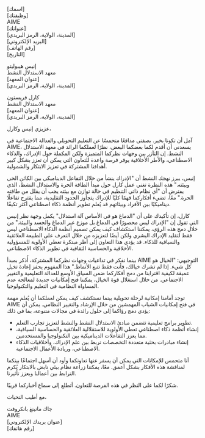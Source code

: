[اسمك]  
[وظيفتك]  
AIME  
[عنوانك]  
[المدينة، الولاية، الرمز البريدي]  
[البريد الإلكتروني]  
[رقم الهاتف]  
[التاريخ]  

إنيس هيبوليتو  
معهد الاستدلال النشط  
[عنوان المعهد]  
[المدينة، الولاية، الرمز البريدي]  

كارل فريستون  
معهد الاستدلال النشط  
[عنوان المعهد]  
[المدينة، الولاية، الرمز البريدي]  

عزيزي إنيس وكارل،

آمل أن تكونا بخير. بصفتي مدافعًا متحمسًا عن التعليم التحويلي والعدالة الاجتماعية في AIME، يسعدني أن أقدم لكما بعضكما البعض، نظرًا لعملكما الرائد في معهد الاستدلال النشط. إن التآزر بين وجهات نظركما المتميزة ولكن المكملة حول الإدراك، والذكاء الاصطناعي، والأطر الأخلاقية يوفر فرصة واعدة للتعاون التي يمكن أن تعزز بشكل كبير أهدافنا المشتركة في تعزيز الابتكار والشمولية.

إنيس، يبرز نهجك النشط أن "الإدراك ينشأ من خلال التفاعل الديناميكي بين الكائن الحي وبيئته." هذه النظرة تغني عمل كارل حول مبدأ الطاقة الحرة والاستدلال النشط، الذي يفترض أن "أي نظام ذاتي التنظيم في حالة توازن مع بيئته يجب أن يقلل من طاقته الحرة." معًا، تضيء أفكاركما فهمًا كليًا للإدراك يتجاوز الحدود التقليدية، مما يقترح تفاعلًا ديناميكيًا بين الأفراد وبيئاتهم قد يُعلم تطوير أنظمة ذكاء اصطناعي أكثر تكيفًا.

كارل، إن تأكيدك على أن "الدماغ هو في الأساس آلة استدلال" يكمل وجهة نظر إنيس التي تقول إن "الإدراك ليس محصورًا في الدماغ بل موزع عبر الدماغ والجسد والبيئة." من خلال دمج هذه الرؤى، يمكننا استكشاف كيف يمكن تصميم أنظمة الذكاء الاصطناعي ليس فقط لتقليد الإدراك البشري ولكن أيضًا لتعزيزه من خلال التعرف على الطبيعة العلائقية والسياقية للذكاء. قد يؤدي هذا التعاون إلى أطر مبتكرة تعطي الأولوية للمسؤولية الأخلاقية والحساسية الثقافية في تطوير الذكاء الاصطناعي.

بينما نفكر في تداعيات وجهات نظركما المشتركة، أُذكر بمبدأ AIME التوجيهي: "الخيال هو كل شيء. إذا لم تشرك خيالك، فأنت فقط تتبع الأنماط." هذا المفهوم يحفز إعادة تخيل عميقة لكيفية اقترابنا من دمج أفكاركما ضمن السياق الأوسع للعدالة التعليمية والتغيير الاجتماعي. من خلال استغلال قوة الخيال، يمكننا فتح إمكانيات جديدة لمعالجة عدم المساواة النظامية في التعليم والتكنولوجيا.

توجد أمامنا إمكانية لرحلة تحويلية بينما نستكشف كيف يمكن لعملكما أن يُعلم مهمة AIME في فتح إمكانيات الشباب المهمشين من خلال الإرشاد والتغيير النظامي. يمكن أن يؤدي دمج رؤاكما إلى حلول رائدة في مجالات متنوعة، بما في ذلك:

- تطوير برامج تعليمية تتضمن مبادئ الاستدلال النشط والنشط لتعزيز تجارب التعلم.
- إنشاء أنظمة ذكاء اصطناعي تعطي الأولوية للاستقلالية العلائقية والحساسية السياقية، مما يعزز التفاعلات الديناميكية بين التكنولوجيا والمستخدمين.
- إنشاء مبادرات بحثية متعددة التخصصات تربط بين علم الإدراك، وأخلاقيات الذكاء الاصطناعي، وريادة الأعمال الاجتماعية.

أنا متحمس للإمكانات التي يمكن أن يسفر عنها تعاونكما وأود أن أسهل اجتماعًا بينكما لمناقشة هذه الأفكار بشكل أعمق. معًا، يمكننا زراعة نظام بيئي نابض بالابتكار يُكرم الترابط بين أعمالنا ويعزز تأثيرنا.

شكرًا لكما على النظر في هذه الفرصة للتعاون. أتطلع إلى سماع أخباركما قريبًا.

مع أطيب التحيات،

جاك مانينغ بانكروفت  
AIME  
[عنوان بريدك الإلكتروني]  
[رقم هاتفك]